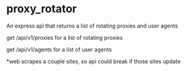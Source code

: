 # proxy_rotator

An express api that returns a list of rotating proxies and user agents 

get /api/v1/proxies for a list of rotating proxies

get /api/v1/agents for a list of user agents

*web scrapes a couple sites, so api could break if those sites update
